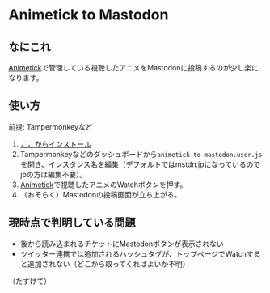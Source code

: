# Animetick to Mastodon
## なにこれ
[Animetick](http://animetick.net/)で管理している視聴したアニメをMastodonに投稿するのが少し楽になります。

## 使い方
前提: Tampermonkeyなど

1. [ここからインストール](https://github.com/theoria24/animetick-to-mastodon/raw/master/animetick-to-mastodon.user.js)
1. Tampermonkeyなどのダッシュボードから```animetick-to-mastodon.user.js```を開き、インスタンス名を編集（デフォルトではmstdn.jpになっているのでjpの方は編集不要）。
1. [Animetick](http://animetick.net/)で視聴したアニメのWatchボタンを押す。
1. （おそらく）Mastodonの投稿画面が立ち上がる。

## 現時点で判明している問題
- 後から読み込まれるチケットにMastodonボタンが表示されない
- ツイッター連携では追加されるハッシュタグが、トップページでWatchすると追加されない（どこから取ってくればよいか不明）

（たすけて）

